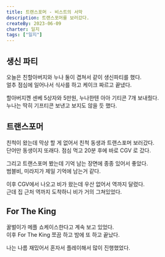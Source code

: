 ```yaml
---
title: 트랜스포머 - 비스트의 서막
description: 트랜스포머를 보러갔다.
createBy: 2023-06-09
charter: 일지
tags: ["일지"]
---
```


## 생신 파티

오늘은 친할아버지와 누나 둘이 겹쳐서 같이 생신파티를 했다.  
얼추 점심에 일어나서 식사를 하고 케이크 짜르고 끝냈다.

할아버지껜 센베 5상자와 5만원, 누나한텐 아아 기티콘 7개 보내줬다.  
누나는 딱히 기프티콘 보낸고 보지도 않을 듯 했다.

## 트랜스포머

친척이 왔는데 막상 할 게 없어서 친척 동생과 트랜스포머 보러갔다.  
단어만 동생이지 또래다. 점심 먹고 20분 후에 바로 CGV 로 갔다.

그리고 트랜스포머 봤는데 기억 남는 장면에 종종 있어서 좋았다.  
범블비, 미라지가 제일 기억에 남는거 같다.

이후 CGV에서 나오고 비가 왔는데 우산 없어서 역까지 달렸다.  
근데 집 근처 역까지 도착하니 비가 거의 그쳐있었다.

## For The King

꿀벌이가 메플 쇼케이스한다고 계속 보고 있었다.  
이후 For The King 쪼끔 하고 밤에 또 하고 끝났다.

나는 나름 재밌어서 혼자서 플레이해서 많이 진행했었다.
